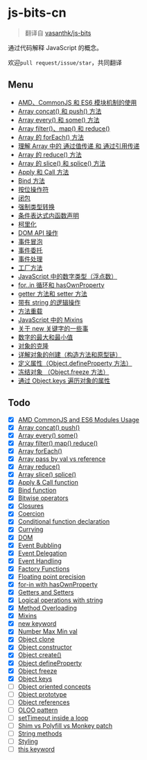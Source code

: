 # js-bits-cn

> 翻译自 [vasanthk/js-bits](https://github.com/vasanthk/js-bits)

通过代码解释 JavaScript 的概念。

欢迎`pull request/issue/star`，共同翻译

## Menu

- [AMD、CommonJS 和 ES6 模块机制的使用](js/amd-commonjs-es6modules.js)
- [Array concat() 和 push() 方法](js/array-concat-push.js)
- [Array every() 和 some() 方法](js/array-every-some.js)
- [Array filter()、map() 和 reduce()](js/array-filter-map-reduce.js)
- [Array 的 forEach() 方法](js/array-foreach.js)
- [理解 Array 中的 通过值传递 和 通过引用传递](js/array-pass-by-val-reference.js)
- [Array 的 reduce() 方法](js/array-reduce.js)
- [Array 的 slice() 和 splice() 方法](js/array-slice-splice.js)
- [Apply 和 Call 方法](js/call-apply-function.js)
- [Bind 方法](js/bind-function.js)
- [按位操作符](js/bitwise-operators.js)
- [闭包](js/closures.js)
- [强制类型转换](js/coercion.js)
- [条件表达式内函数声明](js/conditional-function-declaration.js)
- [柯里化](js/currying.js)
- [DOM API 操作](js/dom.js)
- [事件冒泡](js/event-bubbling.js)
- [事件委托](js/event-delegation.js)
- [事件处理](js/event-handling.js)
- [工厂方法](js/factory-functions.js)
- [JavaScript 中的数字类型（浮点数）](js/floating-point-precision.js)
- [for..in 循环和 hasOwnProperty](js/for-in-with-hasOwnProperty.js)
- [getter 方法和 setter 方法](js/getters-setters.js)
- [带有 string 的逻辑操作](js/logical-operations-with-string.js)
- [方法重载](js/method-overloading.js)
- [JavaScript 中的 Mixins](js/mixins.js)
- [关于 new 关键字的一些事](js/new-keyword.js)
- [数字的最大和最小值](js/number-maxmin-val.js)
- [对象的克隆](js/object-clone.js)
- [详解对象的创建（构造方法和原型链）](js/object-constructor.js)
- [定义属性（Object.defineProperty 方法）](js/object-defineProperty.js)
- [冻结对象 （Object.freeze 方法）](js/object-freeze.js)
- [通过 Object.keys 遍历对象的属性](js/object-keys.js)

## Todo

- [x] [AMD CommonJS and ES6 Modules Usage](js/amd-commonjs-es6modules.js)
- [x] [Array concat() push()](js/array-concat-push.js)
- [x] [Array every() some()](js/array-every-some.js)
- [x] [Array filter() map() reduce()](js/array-filter-map-reduce.js)
- [x] [Array forEach()](js/array-foreach.js)
- [x] [Array pass by val vs reference](js/array-pass-by-val-reference.js)
- [x] [Array reduce()](js/array-reduce.js)
- [x] [Array slice() splice()](js/array-slice-splice.js)
- [x] [Apply & Call function](js/call-apply-function.js)
- [x] [Bind function](js/bind-function.js)
- [x] [Bitwise operators](js/bitwise-operators.js)
- [x] [Closures](js/closures.js)
- [x] [Coercion](js/coercion.js)
- [x] [Conditional function declaration](js/conditional-function-declaration.js)
- [x] [Currying](js/currying.js)
- [x] [DOM](js/dom.js)
- [x] [Event Bubbling](js/event-bubbling.js)
- [x] [Event Delegation](js/event-delegation.js)
- [x] [Event Handling](js/event-handling.js)
- [x] [Factory Functions](js/factory-functions.js)
- [x] [Floating point precision](js/floating-point-precision.js)
- [x] [for-in with hasOwnProperty](js/for-in-with-hasOwnProperty.js)
- [x] [Getters and Setters](js/getters-setters.js)
- [x] [Logical operations with string](js/logical-operations-with-string.js)
- [x] [Method Overloading](js/method-overloading.js)
- [x] [Mixins](js/mixins.js)
- [x] [new keyword](js/new-keyword.js)
- [x] [Number Max Min val](js/number-maxmin-val.js)
- [x] [Object clone](js/object-clone.js)
- [x] [Object constructor](js/object-constructor.js)
- [x] [Object create()](js/object-create.js)
- [x] [Object defineProperty](js/object-defineProperty.js)
- [x] [Object freeze](js/object-freeze.js)
- [x] [Object keys](js/object-keys.js)
- [ ] [Object oriented concepts](js/object-oriented.js)
- [ ] [Object prototype](js/object-prototype.js)
- [ ] [Object references](js/object-reference.js)
- [ ] [OLOO pattern](js/oloo-pattern.js)
- [ ] [setTimeout inside a loop](js/setTimeout-inside-loop.js)
- [ ] [Shim vs Polyfill vs Monkey patch](js/shim-polyfill-monkeypatch.js)
- [ ] [String methods](js/string-methods.js)
- [ ] [Styling](js/styling.js)
- [ ] [this keyword](js/this-keyword.js)
